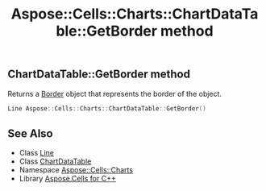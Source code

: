 ﻿---
title: Aspose::Cells::Charts::ChartDataTable::GetBorder method
linktitle: GetBorder
second_title: Aspose.Cells for C++ API Reference
description: 'Aspose::Cells::Charts::ChartDataTable::GetBorder method. Returns a Border object that represents the border of the object in C++.'
type: docs
weight: 1900
url: /cpp/aspose.cells.charts/chartdatatable/getborder/
---
## ChartDataTable::GetBorder method


Returns a [Border](../../../aspose.cells/border/) object that represents the border of the object.

```cpp
Line Aspose::Cells::Charts::ChartDataTable::GetBorder()
```

## See Also

* Class [Line](../../../aspose.cells.drawing/line/)
* Class [ChartDataTable](../)
* Namespace [Aspose::Cells::Charts](../../)
* Library [Aspose.Cells for C++](../../../)
